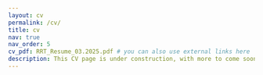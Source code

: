 ```yaml
---
layout: cv
permalink: /cv/
title: cv
nav: true
nav_order: 5
cv_pdf: RRT_Resume_03.2025.pdf # you can also use external links here
description: This CV page is under construction, with more to come soon. A one-page resume is available via PDF here. 
---
```

